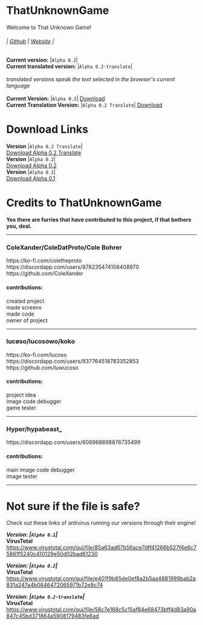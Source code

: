 # ThatUnknownGame
Welcome to That Unknown Game!
<h6>
  
  | [Github](https://github.com/ColeXander/ThatUnknownGame/) | [Website](https://colexander.github.io/ThatUnknownGame/) |
</h6>

**Current version:** |`Alpha 0.2`|<br>
**Current translated version:** |`Alpha 0.2-translate`|<br><br>
*translated versions speak the text selected in the browser's current language*<br><br>
**Current Version:** |`Alpha 0.2`| [Download](https://www.mediafire.com/file/bfvmqibkvso4vw5/That_Unknown_Game_%255BAlpha_0.2%255D.html/file)
<br>
**Current Translation Version:** |`Alpha 0.2 Translate`| [Download](https://www.mediafire.com/file/gdk9cx175jiiqpc/That_Unknown_Game_%255BAlpha_0.2-translate%255D.html/file)<br>
# Download Links
**Version** |`Alpha 0.2 Translate`|<br>
[Download Alpha 0.2 Translate](https://www.mediafire.com/file/gdk9cx175jiiqpc/That_Unknown_Game_%255BAlpha_0.2-translate%255D.html/file)
<br>
**Version** |`Alpha 0.2`|<br>
[Download Alpha 0.2](https://www.mediafire.com/file/bfvmqibkvso4vw5/That_Unknown_Game_%255BAlpha_0.2%255D.html/file)
<br>
**Version** |`Alpha 0.1`|<br>
[Download Alpha 0.1](https://www.mediafire.com/file/b9rj3w8ymic8fec/That_Unknown_Game_%255BAlpha_0.1%255D.html/file)
# Credits to ThatUnknownGame
**Yes there are furries that have contributed to this project, if that bothers you, deal.**
<br>
<hr>
<h3>ColeXander/ColeDatProto/Cole Bohrer</h3>
https://ko-fi.com/coletheproto
<br>
https://discordapp.com/users/878235474106408970
<br>
https://github.com/ColeXander
<br>
<h4>contributions:</h4>
created project<br>
made screens<br>
made code<br>
owner of project<br>
<hr>
<h3>lucøso/lucosowo/koko</h3>
https://ko-fi.com/lucoso
<br>
https://discordapp.com/users/837764518783352853
<br>
https://github.com/luwucoso
<br>
<h4>contributions:</h4>
project idea<br>
image code debugger<br>
game tester<br>
<hr>
<h3>Hyper/hypabeast_</h3>
https://discordapp.com/users/606968898876735499
<br>
<h4>contributions:</h4>
main image code debugger<br>
image tester<br>
<hr>

# Not sure if the file is safe?
Check out these links of antivirus running our versions through their engine!<br>

***Version: |`Alpha 0.1`|***<br>
**VirusTotal** https://www.virustotal.com/gui/file/85a63ad67b56ace7dff41266b527f4e6c75861f5240c410129e50d02bad61230<br>

***Version: |`Alpha 0.2`|***<br>
**VirusTotal** https://www.virustotal.com/gui/file/e401f9b65de0ef8a2b5aa4881999bab2a831a247a4b0846472065971b72e8c74<br>

***Version: |`Alpha 0.2-translate`|***<br>
**VirusTotal** https://www.virustotal.com/gui/file/58c7e168c5c15af84e68473bff4d83a90a847c45bd371864a5908179483fe6ad<br>
